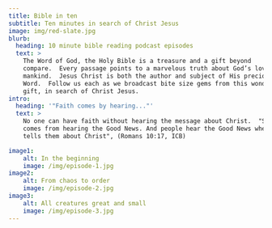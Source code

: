 ```yaml
---
title: Bible in ten
subtitle: Ten minutes in search of Christ Jesus
image: img/red-slate.jpg
blurb:
  heading: 10 minute bible reading podcast episodes
  text: >
    The Word of God, the Holy Bible is a treasure and a gift beyond
    compare.  Every passage points to a marvelous truth about God’s love for
    mankind.  Jesus Christ is both the author and subject of His precious
    Word.  Follow us each as we broadcast bite size gems from this wonderful
    gift, in search of Christ Jesus.
intro:
  heading: '"Faith comes by hearing..."'
  text: >
    No one can have faith without hearing the message about Christ.  "So faith
    comes from hearing the Good News. And people hear the Good News when someone
    tells them about Christ", (Romans 10:17, ICB)

image1:
	alt: In the beginning
	image: /img/episode-1.jpg
image2:
	alt: From chaos to order
	image: /img/episode-2.jpg
image3:
	alt: All creatures great and small
	image: /img/episode-3.jpg
---
```


